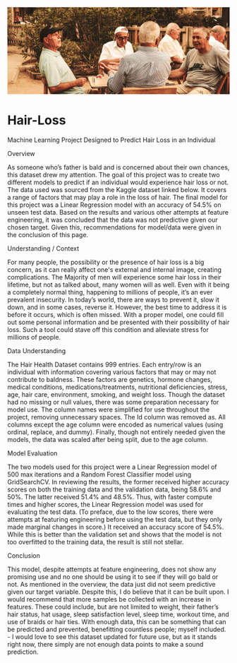 <img src="hairloss1.jpg" alt="Balding Men">

# Hair-Loss
Machine Learning Project Designed to Predict Hair Loss in an Individual

Overview 

As someone who’s father is bald and is concerned about their own chances, this dataset drew my attention. The goal of this project was to create two different models to predict if an individual would experience hair loss or not. The data used was sourced from the Kaggle dataset linked below. It covers a range of factors that may play a role in the loss of hair. The final model for this project was a Linear Regression model with an accuracy of 54.5% on unseen test data. Based on the results and various other attempts at feature engineering, it was concluded that the data was not predictive given our chosen target. Given this, recommendations for model/data were given in the conclusion of this page. 

Understanding / Context 

For many people, the possibility or the presence of hair loss is a big concern, as it can really affect one's external and internal image, creating complications. The Majority of men will experience some hair loss in their lifetime, but not as talked about, many women will as well. Even with it being a completely normal thing, happening to millions of people, it’s an ever prevalent insecurity. In today’s world, there are ways to prevent it, slow it down, and in some cases, reverse it. However, the best time to address it is before it occurs, which is often missed. With a proper model, one could fill out some personal information and be presented with their possibility of hair loss. Such a tool could stave off this condition and alleviate stress for millions of people. 

Data Understanding 

The Hair Health Dataset contains 999 entries. Each entry/row is an individual with information covering various factors that may or may not contribute to baldness. These factors are genetics, hormone changes, medical conditions, medications/treatments, nutritional deficiencies, stress, age, hair care, environment, smoking, and weight loss. Though the dataset had no missing or null values, there was some preparation necessary for model use. The column names were simplified for use throughout the project, removing unnecessary spaces. The Id column was removed as. All columns except the age column were encoded as numerical values (using ordinal, replace, and dummy). Finally, though not entirely needed given the models, the data was scaled after being split, due to the age column. 

Model Evaluation 

The two models used for this project were a Linear Regression model of 500 max iterations and a Random Forest Classifier model using GridSearchCV. In reviewing the results, the former received higher accuracy scores on both the training data and the validation data, being 58.6% and 50%. The latter received 51.4% and 48.5%. Thus, with faster compute times and higher scores, the Linear Regression model was used for evaluating the test data. (To preface, due to the low scores, there were attempts at featuring engineering before using the test data, but they only made marginal changes in score.) It received an accuracy score of 54.5%. While this is better than the validation set and shows that the model is not too overfitted to the training data, the result is still not stellar. 

Conclusion

This model, despite attempts at feature engineering, does not show any promising use and no one should be using it to see if they will go bald or not. As mentioned in the overview, the data just did not seem predictive given our target variable. Despite this, I do believe that it can be built upon. I would recommend that more samples be collected with an increase in features. These could include, but are not limited to weight, their father’s hair status, hat usage, sleep satisfaction level, sleep time,  workout time, and use of braids or hair ties. With enough data, this can be something that can be predicted and prevented, benefitting countless people; myself included. - I would love to see this dataset updated for future use, but as it stands right now, there simply are not enough data points to make a sound prediction. 
